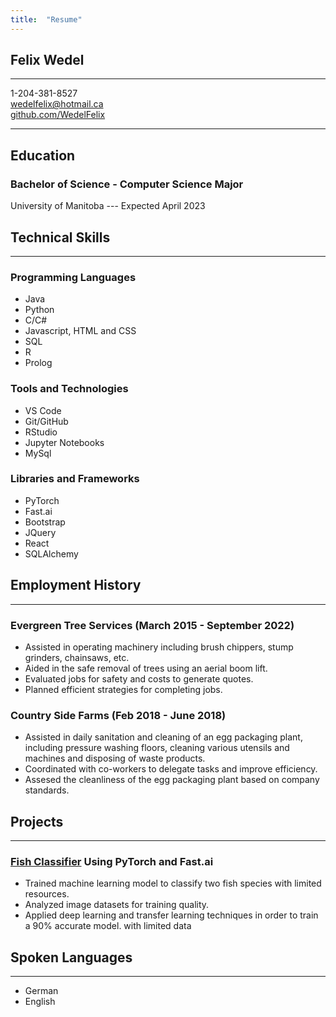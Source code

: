 ```yaml
---
title:  "Resume"
---
```

## **Felix Wedel**

---------------------
1-204-381-8527  
wedelfelix@hotmail.ca  
[github.com/WedelFelix](github.com/WedelFelix)  

---------------------

## **Education**

### **Bachelor of Science - Computer Science Major**

University of Manitoba --- Expected April 2023

## **Technical Skills**

---------------------

### **Programming Languages**

- Java
- Python
- C/C#
- Javascript, HTML and CSS
- SQL
- R
- Prolog

### **Tools and Technologies**

- VS Code
- Git/GitHub
- RStudio
- Jupyter Notebooks
- MySql

### **Libraries and Frameworks**

- PyTorch
- Fast.ai
- Bootstrap
- JQuery
- React
- SQLAlchemy

## **Employment History**

---------------------

### **Evergreen Tree Services (March 2015 - September 2022)**

- Assisted in operating machinery including brush chippers, stump grinders, chainsaws, etc.
- Aided in the safe removal of trees using an aerial boom lift.
- Evaluated jobs for safety and costs to generate quotes.
- Planned efficient strategies for completing jobs.

### **Country Side Farms (Feb 2018 - June 2018)**

- Assisted in daily sanitation and cleaning of an egg packaging plant, including pressure washing floors, cleaning various utensils and machines and disposing of waste products.
- Coordinated with co-workers to delegate tasks and improve efficiency.
- Assesed the cleanliness of the egg packaging plant based on company standards.

## **Projects**

---------------------

### [Fish Classifier](https://wedelfelix.github.io/fishclassifier/) Using PyTorch and Fast.ai

- Trained machine learning model to classify two fish species with limited resources.
- Analyzed image datasets for training quality.
- Applied deep learning and transfer learning techniques in order to train a 90% accurate model. with limited data

## **Spoken Languages**

---------------------

- German
- English  
